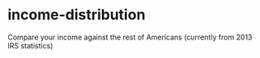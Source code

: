 # income-distribution
Compare your income against the rest of Americans (currently from 2013 IRS statistics)
